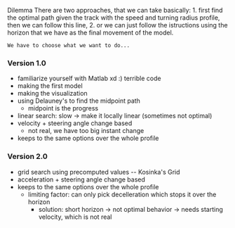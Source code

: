 Dilemma
    There are two approaches, that we can take basically:
    1. first find the optimal path given the track with the speed and turning radius profile,
    then we can follow this line,
    2. or we can just follow the istructions using the horizon that we have as the final movement
    of the model.
    
    We have to choose what we want to do...


### Version 1.0
- familiarize yourself with Matlab xd :) terrible code
- making the first model
- making the visualization
- using Delauney's to find the midpoint path
    - midpoint is the progress
- linear search: slow -> make it locally linear (sometimes not optimal)
- velocity + steering angle change based
    - not real, we have too big instant change
- keeps to the same options over the whole profile


### Version 2.0
- grid search using precomputed values -- Kosinka's Grid
- acceleration + steering angle change based
- keeps to the same options over the whole profile
    - limiting factor: can only pick decelleration which stops it over the horizon
        - solution: short horizon
             -> not optimal behavior
             -> needs starting velocity, which is not real